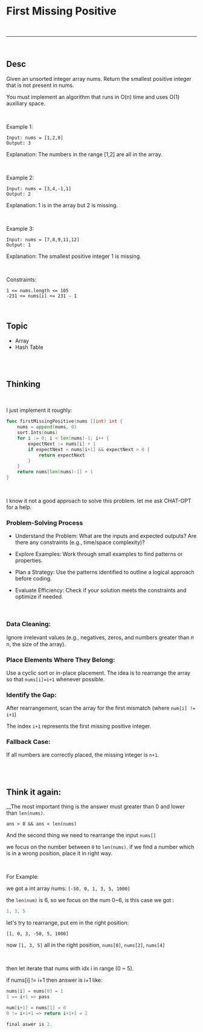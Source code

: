# First Missing Positive

<br>

---

<br>

## Desc

Given an unsorted integer array nums. Return the smallest positive integer that is not present in nums.

You must implement an algorithm that runs in O(n) time and uses O(1) auxiliary space.

<br>

Example 1:

```
Input: nums = [1,2,0]
Output: 3
```

Explanation: The numbers in the range [1,2] are all in the array.

<br>

Example 2:

```
Input: nums = [3,4,-1,1]
Output: 2
```

Explanation: 1 is in the array but 2 is missing.

<br>


Example 3:

```
Input: nums = [7,8,9,11,12]
Output: 1
```

Explanation: The smallest positive integer 1 is missing.

<br>

Constraints:

```
1 <= nums.length <= 105
-231 <= nums[i] <= 231 - 1
```

<br>

## Topic

* Array
* Hash Table

<br>
<br>

## Thinking

<br>

I just implement it roughly:

```go
func firstMissingPositive(nums []int) int {
	nums = append(nums, 0)
	sort.Ints(nums)
	for i := 0; i < len(nums)-1; i++ {
		expectNext := nums[i] + 1
		if expectNext < nums[i+1] && expectNext > 0 {
			return expectNext
		}
	}
	return nums[len(nums)-1] + 1
}
```

<br>

I know it not a good approach to solve this problem. let me ask CHAT-GPT for a help.

### Problem-Solving Process

* Understand the Problem: What are the inputs and expected outputs? Are there any constraints (e.g., time/space complexity)?

* Explore Examples: Work through small examples to find patterns or properties.

* Plan a Strategy: Use the patterns identified to outline a logical approach before coding.

* Evaluate Efficiency: Check if your solution meets the constraints and optimize if needed.

<br>

### Data Cleaning:

Ignore irrelevant values (e.g., negatives, zeros, and numbers greater than
𝑛
n, the size of the array).

### Place Elements Where They Belong:

Use a cyclic sort or in-place placement. The idea is to rearrange the array so that `nums[i]=i+1` whenever possible.

### Identify the Gap:

After rearrangement, scan the array for the first mismatch (where `num[i] != i+1`)

The index `i+1` represents the first missing positive integer.

### Fallback Case:

If all numbers are correctly placed, the missing integer is `n+1`.


<br>
<br>

## Think it again: 

__The most important thing is the answer must greater than 0 and lower than `len(nums)`.

```
ans > 0 && ans < len(nums)
```

And the second thing we need to rearrange the input `nums[]`

we focus on the number between `0` to `len(nums)`. if we find a number which is in a wrong position, place it in right way.

<br>

For Example:

we got a int array nums: `[-50, 0, 1, 3, 5, 1000]`

the `len(num)` is 6, so we focus on the num 0~6, is this case we got :

```go
1, 3, 5
```

let's try to rearrange, put em in the right position:

`[1, 0, 3, -50, 5, 1000]`

now `[1, 3, 5]` all in the right position, `nums[0]`, `nums[2]`, `nums[4]`

<br>

then let iterate that nums with idx i in range (0 ~ 5).

if nums[i] != i+1 then answer is i+1 like:

```go
nums[i] = nums[0] = 1
1 == i+1 => pass

num[i+1] = nums[1] = 0
0 != i+1+1 => return i+1+1 = 2

final aswer is 2.
```
